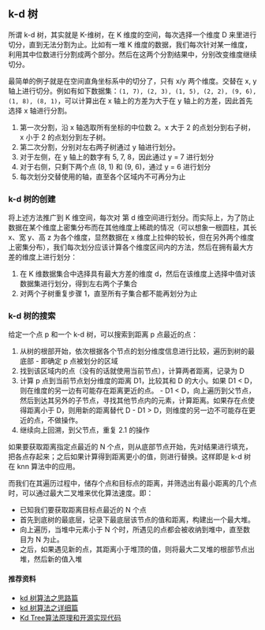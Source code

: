 ## k-d 树

所谓 k-d 树，其实就是 K-维树，在 K 维度的空间，每次选择一个维度 D 来里进行切分，直到无法分割为止。比如有一堆 K 维度的数据，我们每次针对某一维度，利用其中位数进行分割成两个部分。然后在这两个分割结果中，分别改变维度继续切分。

最简单的例子就是在空间直角坐标系中的切分了，只有 x/y 两个维度。交替在 x, y 轴上进行切分。例如有如下数据集：`(1, 7), (2, 3), (1, 5), (2, 2), (9, 6), (1, 8), (8, 1)`，可以计算出在 x 轴上的方差为大于在 y 轴上的方差，因此首先选择 x 轴进行分割。

1. 第一次分割，沿 x 轴选取所有坐标的中位数 2。x 大于 2 的点划分到右子树，x 小于 2 的点划分到左子树。
2. 第二次分割，分别对左右两子树通过 y 轴进行划分。
  1. 对于左侧，在 y 轴上的数字有 5, 7, 8，因此通过 y = 7 进行划分
  2. 对于右侧，只剩下两个点 (8, 1) 和 (9, 6)，通过 y = 6 进行划分
3. 每次划分交替使用的轴，直至各个区域内不可再分为止

### k-d 树的创建

将上述方法推广到 K 维空间，每次对 第 d 维空间进行划分。而实际上，为了防止数据在某个维度上密集分布而在其他维度上稀疏的情况（可以想象一根圆柱，其长 x、宽 y、高 z 为各个维度，显然数据在 x 维度上拉伸的较长，但在另外两个维度上密集分布），我们每次划分应该计算各个维度区间内的方法，然后在拥有最大方差的维度上进行划分：

1. 在 K 维数据集合中选择具有最大方差的维度 d，然后在该维度上选择中值对该数据集进行划分，得到左右两个子集合
2. 对两个子树重复步骤 1，直至所有子集合都不能再划分为止

### k-d 树的搜索

给定一个点 p 和一个 k-d 树，可以搜索到距离 p 点最近的点：

1. 从树的根部开始，依次根据各个节点的划分维度信息进行比较，遍历到树的最底部 - 即确定 p 点被划分的区域
2. 找到该区域内的点（没有的话就使用当前节点），计算两者距离，记录为 D
  1. 计算 p 点到当前节点划分维度的距离 D1，比较其和 D 的大小。如果 D1 < D，则在维度的另一边有可能存在距离更近的点。
    - D1 < D，向上遍历到父节点，然后到达其另外的子节点，寻找其他节点内的元素，计算距离。如果存在点使得距离小于 D，则用新的距离替代 D
    - D1 > D，则维度的另一边不可能存在更近的点，不做操作。
  2. 继续向上回溯，到父节点，重复 2.1 的操作


如果要获取距离指定点最近的 N 个点，则从底部节点开始，先对结果进行填充，把各点存起来；之后如果计算得到距离更小的值，则进行替换。这样即是 k-d 树在 knn 算法中的应用。

而我们在其遍历过程中，储存个点和目标点的距离，并筛选出有最小距离的几个点时，可以通过最大二叉堆来优化算法速度。即：

- 已知我们要获取距离目标点最近的 N 个点
- 首先到底树的最底层，记录下最底层该节点的值和距离，构建出一个最大堆。
- 向上遍历，当堆中元素小于 N 个时，所遇见的点都会被收纳到堆中，直至数目为 N 为止。
- 之后，如果遇见新的点，其距离小于堆顶的值，则将最大二叉堆的根部节点出堆，然后新的值入堆

#### 推荐资料

- [kd 树算法之思路篇](https://www.joinquant.com/post/2627)
- [kd 树算法之详细篇](https://www.joinquant.com/post/2843)
- [Kd Tree算法原理和开源实现代码](https://my.oschina.net/keyven/blog/221792)